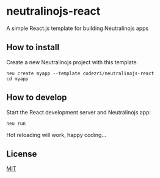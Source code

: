 # neutralinojs-react
A simple React.js template for building Neutralinojs apps

## How to install

Create a new Neutralinojs project with this template.

```
neu create myapp --template codezri/neutralinojs-react
cd myapp
```

## How to develop

Start the React development server and Neutralinojs app:

```
neu run
```

Hot reloading will work, happy coding...

## License

[MIT](LICENSE)
